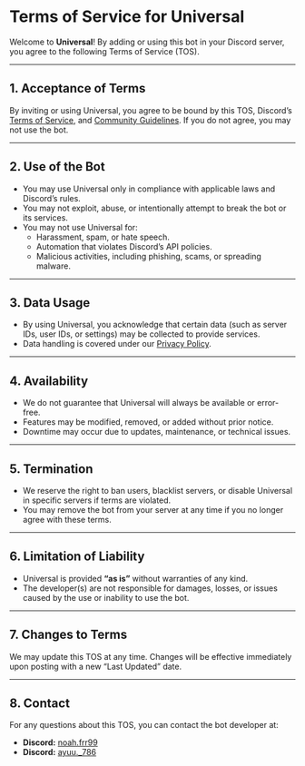 # Terms of Service for Universal

Welcome to **Universal**! By adding or using this bot in your Discord server, you agree to the following Terms of Service (TOS).  

---

## 1. Acceptance of Terms  

By inviting or using Universal, you agree to be bound by this TOS, Discord’s [Terms of Service](https://discord.com/terms), and [Community Guidelines](https://discord.com/guidelines). If you do not agree, you may not use the bot.  

---

## 2. Use of the Bot  

- You may use Universal only in compliance with applicable laws and Discord’s rules.  
- You may not exploit, abuse, or intentionally attempt to break the bot or its services.  
- You may not use Universal for:  
  - Harassment, spam, or hate speech.  
  - Automation that violates Discord’s API policies.  
  - Malicious activities, including phishing, scams, or spreading malware.  

---

## 3. Data Usage  

- By using Universal, you acknowledge that certain data (such as server IDs, user IDs, or settings) may be collected to provide services.  
- Data handling is covered under our [Privacy Policy](./PRIVACY_POLICY.md).  

---

## 4. Availability  

- We do not guarantee that Universal will always be available or error-free.  
- Features may be modified, removed, or added without prior notice.  
- Downtime may occur due to updates, maintenance, or technical issues.  

---

## 5. Termination  

- We reserve the right to ban users, blacklist servers, or disable Universal in specific servers if terms are violated.  
- You may remove the bot from your server at any time if you no longer agree with these terms.  

---

## 6. Limitation of Liability  

- Universal is provided **“as is”** without warranties of any kind.  
- The developer(s) are not responsible for damages, losses, or issues caused by the use or inability to use the bot.  

---

## 7. Changes to Terms  

We may update this TOS at any time. Changes will be effective immediately upon posting with a new “Last Updated” date.  

---

## 8. Contact  

For any questions about this TOS, you can contact the bot developer at:  
- **Discord:** [noah.frr99](https://discord.com/users/840896867473948672)
- **Discord:** [ayuu._786](https://discord.com/users/1178872497911902209)
